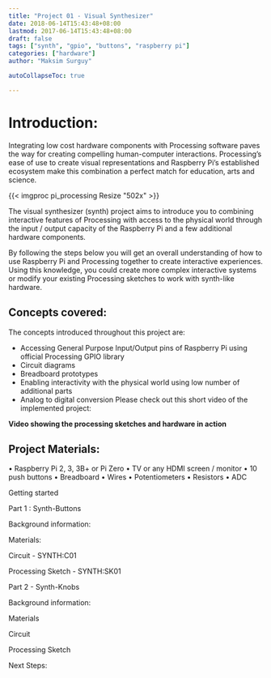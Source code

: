```yaml
---
title: "Project 01 - Visual Synthesizer"
date: 2018-06-14T15:43:48+08:00
lastmod: 2017-06-14T15:43:48+08:00
draft: false
tags: ["synth", "gpio", "buttons", "raspberry pi"]
categories: ["hardware"]
author: "Maksim Surguy"

autoCollapseToc: true

---
```


# Introduction:
  
Integrating low cost hardware components with Processing software paves the way for creating compelling human-computer interactions. Processing’s ease of use to create visual representations and Raspberry Pi’s established ecosystem make this combination a perfect match for education, arts and science.

{{< imgproc pi_processing Resize "502x" >}}
  
The visual synthesizer (synth) project aims to introduce you to combining interactive features of Processing with access to the physical world through the input / output capacity of the Raspberry Pi and a few additional hardware components.
  
By following the steps below you will get an overall understanding of how to use Raspberry Pi and Processing together to create interactive experiences. Using this knowledge, you could create more complex interactive systems or modify your existing Processing sketches to work with synth-like hardware.

## Concepts covered:

The concepts introduced throughout this project are:

- Accessing General Purpose Input/Output pins of Raspberry Pi using official Processing GPIO library
- Circuit diagrams
- Breadboard prototypes
- Enabling interactivity with the physical world using low number of additional parts
- Analog to digital conversion
Please check out this short video of the implemented project:

**Video showing the processing sketches and hardware in action**

## Project Materials:

• Raspberry Pi 2, 3, 3B+ or Pi Zero
• TV or any HDMI screen / monitor
• 10 push buttons
• Breadboard
• Wires
• Potentiometers
• Resistors
• ADC

Getting started

Part 1 : Synth-Buttons

Background information:

Materials:

Circuit - SYNTH:C01

Processing Sketch - SYNTH:SK01

Part 2 - Synth-Knobs

Background information:

Materials

Circuit

Processing Sketch

Next Steps: